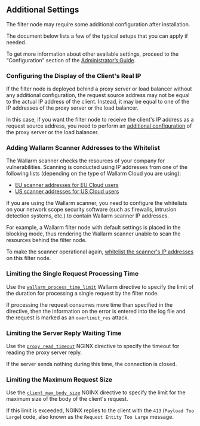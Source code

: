 ##   Additional Settings

The filter node may require some additional configuration after installation.

The document below lists a few of the typical setups that you can apply if needed.

To get more information about other available settings, proceed to the “Configuration” section of the [Administrator’s Guide](admin-intro-en.md).

### Configuring the Display of the Client's Real IP

If the filter node is deployed behind a proxy server or load balancer without any additional configuration, the request source address may not be equal to the actual IP address of the client. Instead, it may be equal to one of the IP addresses of the proxy server or the load balancer.

In this case, if you want the filter node to receive the client's IP address as a request source address, you need to perform an [additional configuration](using-proxy-or-balancer-en.md) of the proxy server or the load balancer.

### Adding Wallarm Scanner Addresses to the Whitelist

The Wallarm scanner checks the resources of your company for vulnerabilities. Scanning is conducted using IP addresses from one of the following lists (depending on the type of Wallarm Cloud you are using):
* [EU scanner addresses for EU Cloud users](scanner-address-eu-cloud.md)
* [US scanner addresses for US Cloud users](scanner-address-us-cloud.md)

If you are using the Wallarm scanner, you need to configure the whitelists on your network scope security software (such as firewalls, intrusion detection systems, etc.) to contain Wallarm scanner IP addresses.

For example, a Wallarm filter node with default settings is placed in the blocking mode, thus rendering the Wallarm scanner unable to scan the resources behind the filter node.

To make the scanner operational again, [whitelist the scanner's IP addresses](scanner-ips-whitelisting.md) on this filter node.

### Limiting the Single Request Processing Time

Use the [`wallarm_process_time_limit`](configure-parameters-en.md#wallarm_process_time_limit) Wallarm directive to specify the limit of the duration for processing a single request by the filter node.

If processing the request consumes more time than specified in the directive, then the information on the error is entered into the log file and the request is marked as an `overlimit_res` attack.

### Limiting the Server Reply Waiting Time

Use the [`proxy_read_timeout`](https://nginx.org/en/docs/http/ngx_http_proxy_module.html#proxy_read_timeout) NGINX directive to specify the timeout for reading the proxy server reply.

If the server sends nothing during this time, the connection is closed.

### Limiting the Maximum Request Size

Use the [`client_max_body_size`](https://nginx.org/en/docs/http/ngx_http_core_module.html#client_max_body_size) NGINX directive to specify the limit for the maximum size of the body of the client's request.

If this limit is exceeded, NGINX replies to the client with the `413` (`Payload Too Large`) code, also known as the `Request Entity Too Large` message.